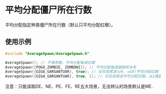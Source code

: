# 平均分配僵尸所在行数

平均分配指定种类僵尸所在行数（默认只平均分配红眼）。

## 使用示例
```cpp
#include "AverageSpawn/AverageSpawn.h"

AverageSpawn(); // 不填参数，平均分配每波红眼
AverageSpawn({POGO_ZOMBIE, ZOMBONI}); // 平均分配每波跳跳和冰车
AverageSpawn({GIGA_GARGANTUAR}, true); // 仅在收尾波(w9, w19)平均分配红眼
AverageSpawn({GIGA_GARGANTUAR}, true, 1); // 仅在收尾波平均分配红眼，从1路起顺次分配
```

注意：只能读取DE、NE、PE、FE、RE五大场景，无法辨认的场景默认是ME.
